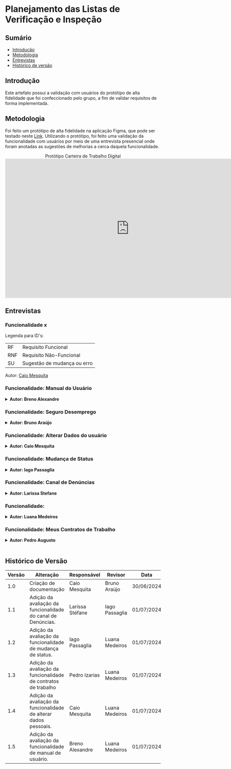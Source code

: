 # Planejamento das Listas de Verificação e Inspeção

## Sumário
* [Introdução](#Introdução)
* [Metodologia](#Metodologia)
* [Entrevistas](#Entrevistas)
* [Histórico de versão](#Histórico-de-versão)

## Introdução

Este artefato possui a validação com usuários do protótipo de alta fidelidade que foi confeccionado pelo grupo, a fim de validar requisitos de forma implementada.

## Metodologia

Foi feito um protótipo de alta fidelidade na aplicação Figma, que pode ser testado neste [Link](https://www.figma.com/proto/QOVc7j9Xikhr3jv12itkdI/Carteira-de-trabalho-digital?node-id=0-1&t=6NZZuVgOivHWKoYz-1). Utilizando o protótipo, foi feito uma validação da funcionalidade com usuários por meio de uma entrevista presencial onde foram anotadas as sugestões de melhorias a cerca daquela funcionalidade.


<center>
Protótipo Carteira de Trabalho Digital

<iframe style="border: 1px solid rgba(0, 0, 0, 0.1);" width="800" height="450" src="https://www.figma.com/embed?embed_host=share&url=https%3A%2F%2Fwww.figma.com%2Fproto%2FQOVc7j9Xikhr3jv12itkdI%2FCarteira-de-trabalho-digital%3Fnode-id%3D1-14%26t%3DnxrO2e6ZLKbaJARa-1%26scaling%3Dscale-down%26content-scaling%3Dfixed%26page-id%3D0%253A1%26starting-point-node-id%3D1%253A14" allowfullscreen></iframe>

</center>


## Entrevistas

### Funcionalidade x

Legenda para ID's:

|||
|-|-|
|RF|Requisito Funcional|
|RNF|Requisito Não-Funcional|
|SU|Sugestão de mudança ou erro|


Autor: [Caio Mesquita](https://github.com/Caiomesvie)
<br>

### Funcionalidade: Manual do Usuário

<details>
<summary size="20"><b> Autor: Breno Alexandre </b></summary> 

Cronograma 1:

| | |
|-|-|
| Entrevistado | Limíro Corrêia Guimarães |
| Entrevistador | Breno Alexandre Soares Garcia |
| Data e hora | 22:20 |
| | |

<b>Autor:</b> <a href="https://github.com/brenoalexandre0">Breno Alexandre</a>.

<center>
 
Vídeo 1: Entrevista com o usuário para validação

<iframe width="400" height="800" src="https://www.youtube-nocookie.com/embed/7K5eJ78Phac?si=cmbHVwWBfiKwaT9X" title=" Requisitos de Software - Avaliação do Protótipo de Alta Fidelidade" frameborder="0" allow="accelerometer; autoplay; clipboard-write; encrypted-media; gyroscope; picture-in-picture; web-share" referrerpolicy="strict-origin-when-cross-origin" allowfullscreen></iframe>

[Link](https://www.youtube.com/watch?v=7K5eJ78Phac) caso não possa ver o player.

<b>Autor:</b> <a href="https://github.com/brenoalexandre0">Breno Alexandre</a>.


Tabela 1: Requisitos abordados na funcionalidade

|ID|Requisitos abordados|
|-|-|
| RF20 | Usuário pode consultar perguntas frequêntes |

<b>Autor:</b> <a href="https://github.com/brenoalexandre0">Breno Alexandre</a>.

<br>

</center>

</details>


### Funcionalidade: Seguro Desemprego

<details>
<summary size="20"><b> Autor: Bruno Araújo </b></summary> 

Cronograma 2:

|||
|-|-|
|entrevistado|Helder Lopes|
|entrevistador| Bruno Araújo|
|data e hora|01/07/2024, 18:00|
|||

 Autor: [Bruno Araújo](https://github.com/brunocva)

<center>
Vídeo 2: Entrevista com o usuário para validação

<center>
Vídeo 3: Entrevista com o usuário para validação

<iframe width="1120" height="630" src="https://youtu.be/WLvtNMTb5cs" title="Validação do protótipo Requisitos Leia a descrição" frameborder="0" allow="accelerometer; autoplay; clipboard-write; encrypted-media; gyroscope; picture-in-picture; web-share" referrerpolicy="strict-origin-when-cross-origin" allowfullscreen></iframe>


Autor: [Bruno Araújo](https://github.com/brunocva)


Tabela 3: Requisitos abordados na funcionalidade

|ID|Erros e sugestões|
|-|-|
|RF13| Solicitar benefício, seguro desemprego|


Autor: [Bruno Araújo](https://github.com/brunocva)

<br>


Tabela 4: Erros e sugestões de melhorias

|ID|Erros e sugestões|
|-|-|
|SU01| Não foi sugerido nenhuma melhoria|

Autor: [Bruno Araújo](https://github.com/brunocva)

</center>

</details>

### Funcionalidade: Alterar Dados do usuário

<details>
<summary size="20"><b> Autor: Caio Mesquita </b></summary> 

Cronograma 3:

|||
|-|-|
|entrevistado|Emivalto Da Costa|
|entrevistador|Caio Mesquita|
|data e hora|01/07/2024 13:30|
|||

Autor: [Caio Mesquita](https://github.com/Caiomesvie)

<center>
Vídeo 3: Entrevista com o usuário para validação

<iframe width="1120" height="630" src="https://www.youtube.com/embed/334ndSTLH84" title="Validação do protótipo Requisitos Leia a descrição" frameborder="0" allow="accelerometer; autoplay; clipboard-write; encrypted-media; gyroscope; picture-in-picture; web-share" referrerpolicy="strict-origin-when-cross-origin" allowfullscreen></iframe>


Autor: [Caio Mesquita](https://github.com/Caiomesvie)


Tabela 5:Requisitos abordados na funcionalidade

|ID|Requisitos|
|-|-|
|RF02|Usuário poder fazer login para entrar na sua página pessoal	|
|RF03|Usuário pode consultar suas informações pessoais	|
|RF04|Usuário pode atualizar suas informações pessoais	|
|RF17|Usuário pode ocultar dados sensíveis	|
|RF19|Usuário recebem notificações do aplicativo	|
|RNF01|O sistema deve processar solicitações da carteira de trabalho em no máximo 2 minutos.	|
|RNF07|A interface do sistema deve incluir todos os elementos básicos de design do Padrão Digital de Governo.	|
|RNF13|O sistema deve processar solicitações de carteira de trabalho em no máximo 2 minutos, com uma taxa de sucesso de 99%.	|
|RNF25|O sistema deve atualizar os dados do usuário automaticamente a cada 24 horas para evitar defasagem, com uma taxa de sucesso de 99%.|


Autor: [Caio Mesquita](https://github.com/Caiomesvie)

<br>


Tabela 6: Erros e sugestões de melhorias

|ID|Erros e sugestões|
|-|-|
|SU01|Adicionar campo de dados CNH aos dados do usuário.|

Autor: [Caio Mesquita](https://github.com/Caiomesvie)


</center>

</details>

### Funcionalidade: Mudança de Status 

<details>
<summary size="20"><b> Autor: Iago Passaglia </b></summary> 

Cronograma 4:

|------------|--------------------|
|-|-|
|entrevistado| Matheus dos Santos |
|entrevistador| Iago Passaglia |
|data e hora| 01/07/2024 às 20:30|

Autor: [Iago Passaglia](https://github.com/Paxxaglia)

<center>
Vídeo 4: Entrevista com o usuário para validação

<iframe width="1120" height="630" src="https://www.youtube.com/embed/co3fDzIYQXo" title="Avaliação funcionalidade “mudar status” - grupo 2 - prototipo de alta fidelidade" frameborder="0" allow="accelerometer; autoplay; clipboard-write; encrypted-media; gyroscope; picture-in-picture; web-share" referrerpolicy="strict-origin-when-cross-origin" allowfullscreen></iframe>
<br>
(Link)[https://www.youtube.com/embed/co3fDzIYQXo]


Autor: [Iago Passaglia](https://github.com/Paxxaglia)

Tabela 7: Requisitos abordados na funcionalidade

|ID| Explicação do requisito |
|-|-|
| RF15 | Usuário trabalhador pode ativar modo de status (procurando emprego ou não) |

Autor: [Iago Passaglia](https://github.com/Paxxaglia)

<br>


Tabela 8: Erros e sugestões de melhorias

|ID|Erros e sugestões|
|-|-|
|SU01| O entrevistado sugere que o status deveria ser mostrado de alguma forma na página inicial.|

Autor: [Iago Passaglia](https://github.com/Paxxaglia)

</center>

</details>

### Funcionalidade: Canal de Denúncias 

<details>
<summary size="20"><b> Autor: Larissa Stefane </b></summary> 

Cronograma 5:

|||
|-|-|
|entrevistado| Lettícia Ribeiro|
|entrevistador| Larissa Stéfane|
|data e hora| 30/06/2024 às 16:00 |
|||

Autor: [Larissa Stéfane](https://github.com/SkywalkerSupreme)

<center>
Vídeo 5: Entrevista com o usuário para validação

<iframe width="1280" height="720" src="https://www.youtube.com/embed/bw2-99VNqjE" title="Requisitos - Validação Protótipo de Alta fidelidade - Canal de Denúncias." frameborder="0" allow="accelerometer; autoplay; clipboard-write; encrypted-media; gyroscope; picture-in-picture; web-share" referrerpolicy="strict-origin-when-cross-origin" allowfullscreen></iframe>

Autor: [Larissa Stéfane](https://github.com/SkywalkerSupreme)

Caso o vídeo não funcione, acesse o [link](https://www.youtube.com/watch?v=bw2-99VNqjE)

Tabela 9: Requisitos abordados na funcionalidade

|ID|Requisito|
|-|-|
|[RF10](Elicitacao/ResquisitosCorrigidos.md)| Usuário trabalhador pode fazer denúncias trabalhistas contra a empresa |
|[RNF11](Elicitacao/ResquisitosCorrigidos.md) | O sistema deve permitir a integração completa com os processos de negócios governamentais, conforme especificado na documentação de requisitos. |

Autor: [Larissa Stéfane](https://github.com/SkywalkerSupreme)

<br>


Tabela 10: Erros e sugestões de melhorias

|ID|Erros e sugestões|
|-|-|
|SU01| A usuária não citou nenhuma dificuldade ou erro. Ela também não indicou nenhuma sugestão a mais.|

Autor: [Larissa Stéfane](https://github.com/SkywalkerSupreme)

</center>

</details>

### Funcionalidade:

<details>
<summary size="20"><b> Autor: Luana Medeiros </b></summary> 

Cronograma 6:

|||
|-|-|
|entrevistado||
|entrevistador||
|data e hora||
|||

Autor: []()

<center>
Vídeo 6: Entrevista com o usuário para validação


Autor: []()


Tabela 11: Requisitos abordados na funcionalidade

|ID|Erros e sugestões|
|-|-|
|SU01||
|SU02||
Autor: []()

<br>


Tabela 12: Erros e sugestões de melhorias

|ID|Erros e sugestões|
|-|-|
|SU01||
|SU02||

Autor: []()

</center>

</details>

### Funcionalidade: Meus Contratos de Trabalho

<details>
<summary size="20"><b> Autor: Pedro Augusto</b></summary> 

Cronograma 7:

|||
|-|-|
|entrevistado|Fernando Vela|
|entrevistador|Pedro Izarias|
|data e hora| 01/07/2024 às 18:00|
|||

Autor: [Pedro Izarias](https://github.com/Izarias)

<center>
Vídeo 7: Entrevista com o usuário para validação


<iframe width="1117" height="632" src="https://www.youtube.com/embed/JxwFfKl1dwI" title="Validação do protótipo de alta fidelidade - Contratos de trabalho" frameborder="0" allow="accelerometer; autoplay; clipboard-write; encrypted-media; gyroscope; picture-in-picture; web-share" referrerpolicy="strict-origin-when-cross-origin" allowfullscreen></iframe>

Autor: [Pedro Izarias](https://github.com/Izarias)

Caso o vídeo não funcione, acesse o [link](https://www.youtube.com/embed/JxwFfKl1dwI)


Tabela 13: Requisitos abordados na funcionalidade

|ID| Requisito |
|-|-|
|[RF18](Elicitacao/ResquisitosCorrigidos.md)|O sistema deve listar contratos de trabalho com todos os detalhes relevantes, atualizados em tempo real.|
|[RF05](Elicitacao/ResquisitosCorrigidos.md)|Usuário trabalhador pode consultar contratos de trabalho.|

Autor: [Pedro Izarias](https://github.com/Izarias)

<br>


Tabela 14: Erros e sugestões de melhorias
|ID|Erros e sugestões|
|-|-|
|-|-|

Autor: [Pedro Izarias](https://github.com/Izarias)

</center>

</details>

<br>

## Histórico de Versão

| Versão | Alteração                                                    | Responsável     | Revisor       | Data       |
| ------ | ------------------------------------------------------------ | --------------- | ------------- | ---------- |
| 1.0    | Criação de documentação                                      | Caio Mesquita   | Bruno Araújo  | 30/06/2024 |
| 1.1    | Adição da avaliação da funcionalidade do canal de Denúncias. | Larissa Stéfane | Iago Passaglia | 01/07/2024 |
| 1.2    | Adição da avaliação da funcionalidade de mudança de status. | Iago Passaglia| Luana Medeiros | 01/07/2024 |
| 1.3    | Adição da avaliação da funcionalidade de contratos de trabalho | Pedro Izarias| Luana Medeiros | 01/07/2024 |
| 1.4    | Adição da avaliação da funcionalidade de alterar dados pessoais. | Caio Mesquita| Luana Medeiros | 01/07/2024 |
| 1.5    | Adição da avaliação da funcionalidade de manual de usuário. | Breno Alexandre | Luana Medeiros | 01/07/2024 |

